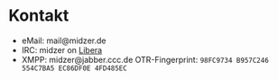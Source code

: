 # Kontakt

* eMail: mail<span hidden>.nospam</span>@midzer.de
* IRC: midzer on [Libera](https://libera.chat)
* XMPP: midzer<span hidden>.nospam</span>@jabber.ccc.de OTR-Fingerprint: `98FC9734 B957C246 554C7BA5 EC86DF0E 4FD485EC`
